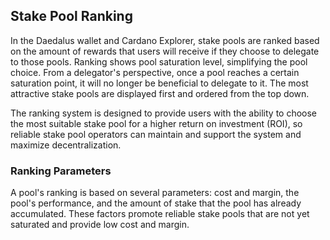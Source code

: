 ## Stake Pool Ranking

In the Daedalus wallet and Cardano Explorer, stake pools are ranked based on the amount of rewards that users will receive if they choose to delegate to those pools. Ranking shows pool saturation level, simplifying the pool choice. From a delegator's perspective, once a pool reaches a certain saturation point, it will no longer be beneficial to delegate to it. The most attractive stake pools are displayed first and ordered from the top down.

The ranking system is designed to provide users with the ability to choose the most suitable stake pool for a higher return on investment (ROI), so reliable stake pool operators can maintain and support the system and maximize decentralization.

### Ranking Parameters

A pool's ranking is based on several parameters: cost and margin, the pool's performance, and the amount of stake that the pool has already accumulated. These factors promote reliable stake pools that are not yet saturated and provide low cost and margin. 
